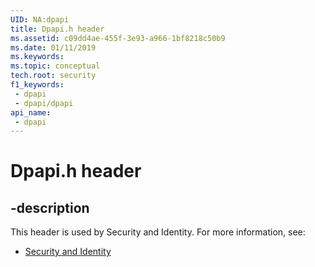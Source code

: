 ```yaml
---
UID: NA:dpapi
title: Dpapi.h header
ms.assetid: c09dd4ae-455f-3e93-a966-1bf8218c50b9
ms.date: 01/11/2019
ms.keywords: 
ms.topic: conceptual
tech.root: security
f1_keywords:
 - dpapi
 - dpapi/dpapi
api_name:
 - dpapi
---
```


# Dpapi.h header


## -description

This header is used by Security and Identity. For more information, see:

- [Security and Identity](../_security/index.md)

